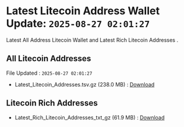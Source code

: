 # Latest Litecoin Address Wallet Update: `2025-08-27 02:01:27`

Latest All Address Litecoin Wallet and Latest Rich Litecoin Addresses .

## All Litecoin Addresses

File Updated : `2025-08-27 02:01:27`

- Latest_Litecoin_Addresses.tsv.gz (238.0 MB) : [Download](https://github.com/Pymmdrza/Rich-Address-Wallet/releases/tag/Litecoin)

## Litecoin Rich Addresses

- Latest_Rich_Litecoin_Addresses_txt_gz (61.9 MB) : [Download](https://github.com/Pymmdrza/Rich-Address-Wallet/releases/tag/Litecoin)
